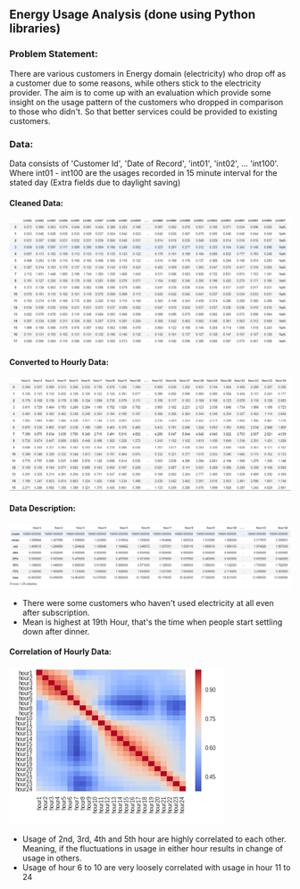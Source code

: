 ## Energy Usage Analysis (done using Python libraries)
### Problem Statement:
There are various customers in Energy domain (electricity) who drop off as a customer due to some reasons, while others stick to the electricity provider. The aim is to come up with an evaluation which provide some insight on the usage pattern of the customers who dropped in comparison to those who didn't. So that better services could be provided to existing customers.

### Data:
Data consists of 'Customer Id', 'Date of Record', 'int01', 'int02', ... 'int100'. Where int01 - int100 are the usages recorded in 15 minute interval for the stated day (Extra fields due to daylight saving)

#### Cleaned Data:
![](pics/cleanUsageData.PNG)

#### Converted to Hourly Data:
![](pics/hourlyData.PNG)

#### Data Description:
![](pics/dataDescribe.PNG)

- There were some customers who haven't used electricity at all even after subscription.
- Mean is highest at 19th Hour, that's the time when people start settling down after dinner.

#### Correlation of Hourly Data:
![](pics/correlationHeatmap.PNG)

- Usage of 2nd, 3rd, 4th and 5th hour are highly correlated to each other. Meaning, if the fluctuations in usage in either hour results in change of usage in others.
- Usage of hour 6 to 10 are very loosely correlated with usage in hour 11 to 24